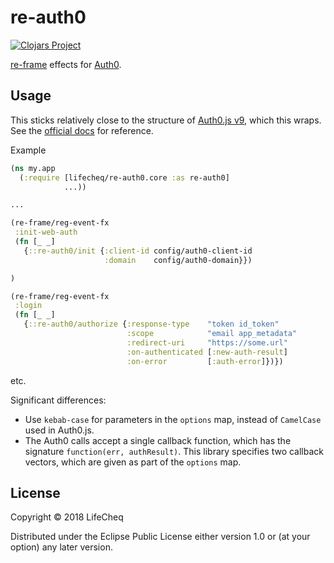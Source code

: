 # re-auth0

[![Clojars Project](https://img.shields.io/clojars/v/lifecheq/re-auth0.svg)](https://clojars.org/lifecheq/re-auth0)

[re-frame](https://github.com/Day8/re-frame) effects for [Auth0](https://auth0.com/docs/libraries).

## Usage

This sticks relatively close to the structure of [Auth0.js v9](https://github.com/auth0/auth0.js),
which this wraps. See the [official docs](https://auth0.com/docs/libraries/auth0js/v9) for reference.

Example

```clj
(ns my.app
  (:require [lifecheq/re-auth0.core :as re-auth0]
            ...))

...

(re-frame/reg-event-fx
 :init-web-auth
 (fn [_ _]
   {::re-auth0/init {:client-id config/auth0-client-id
                     :domain    config/auth0-domain}})

)

(re-frame/reg-event-fx
 :login
 (fn [_ _]
   {::re-auth0/authorize {:response-type    "token id_token"
                          :scope            "email app_metadata"
                          :redirect-uri     "https://some.url"
                          :on-authenticated [:new-auth-result]
                          :on-error         [:auth-error]})})
```

etc.

Significant differences:

- Use `kebab-case` for parameters in the `options` map, instead of `CamelCase`
used in Auth0.js.
- The Auth0 calls accept a single callback function, which has the signature
`function(err, authResult)`. This library specifies two callback vectors, which
are given as part of the `options` map.

## License

Copyright © 2018 LifeCheq

Distributed under the Eclipse Public License either version 1.0 or (at
your option) any later version.
